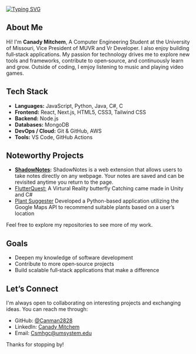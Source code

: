 [![Typing SVG](https://readme-typing-svg.demolab.com/?lines=Hey+there,+I'm+Canady+Mitchem!;Software+Developer+from+Kansas+City;Full‑Stack+Engineer;Lifelong+Learner)](https://git.io/typing-svg)

## About Me

Hi! I'm **Canady Mitchem**, A Computer Engineering Student at the University of Missouri, Vice President of MUVR and Vr Developer. I also enjoy building full‑stack applications. My passion for technology drives me to explore new tools and frameworks, contribute to open‑source, and continuously learn and grow.  Outside of coding, I emjoy listening to music and playing video games.

##  Tech Stack

- **Languages:** JavaScript, Python, Java, C#, C
- **Frontend:** React, Next.js, HTML5, CSS3, Tailwind CSS
- **Backend:** Node.js
- **Databases:** MongoDB
- **DevOps / Cloud:** Git & GitHub, AWS
- **Tools:** VS Code, GitHub Actions

##  Noteworthy Projects

- **[ShadowNotes](https://github.com/Canman2828/ShadowNotes):** ShadowNotes is a web extension that allows users to take notes directly on any webpage. Your notes are saved and can be revisited anytime you return to the page.
- [FlutterQuest:](https://github.com/Canman2828/Butterfly-game)  A Virtural Reality butterfly Catching came made in Unity and C#
- [Plant Suggester](https://github.com/Canman2828/TigerHacks24) Developed a Python-based application utilizing the Google Maps API to recommend suitable plants based on a user’s location

Feel free to explore my repositories to see more of my work.

##  Goals

- Deepen my knowledge of software development
- Contribute to more open‑source projects
- Build scalable full‑stack applications that make a difference

## Let’s Connect

I'm always open to collaborating on interesting projects and exchanging ideas.  You can reach me through:

- GitHub: [@Canman2828](https://github.com/Canman2828)
- LinkedIn: [Canady Mitchem](https://www.linkedin.com/in/c-mitchem/)
- Email: Csmhgc@umsystem.edu

Thanks for stopping by!  
